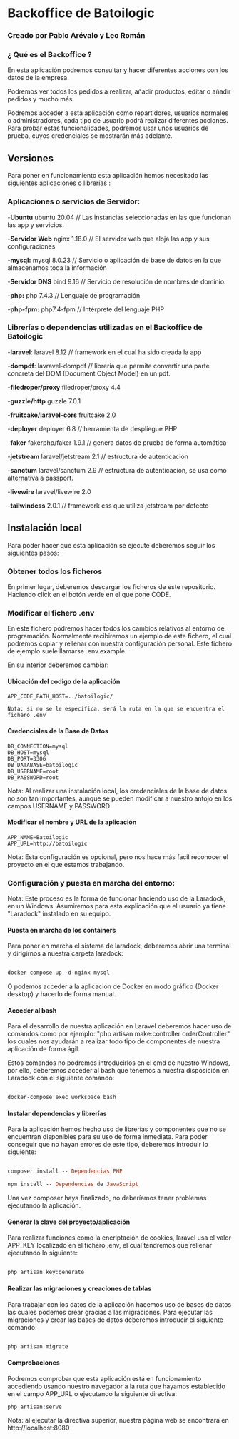 # Backoffice de Batoilogic

### Creado por Pablo Arévalo y Leo Román
 
### ¿ Qué es el Backoffice ?

En esta aplicación podremos consultar y hacer diferentes acciones con los datos de la empresa.

Podremos ver todos los pedidos a realizar, añadir productos, editar o añadir pedidos y mucho más.

Podremos acceder a esta aplicación como repartidores, usuarios normales o administradores, cada tipo de usuario podrá realizar diferentes acciones. Para probar estas funcionalidades, podremos usar unos usuarios de prueba, cuyos credenciales se mostrarán más adelante.


## Versiones

Para poner en funcionamiento esta aplicación hemos necesitado las siguientes aplicaciones o librerías :

### Aplicaciones o servicios de Servidor:

-**Ubuntu** ubuntu 20.04 // Las instancias seleccionadas en las que funcionan las app y servicios.

-**Servidor Web** nginx 1.18.0 // El servidor web que aloja las app y sus configuraciones

-**mysql:** mysql 8.0.23 // Servicio o aplicación de base de datos en la que almacenamos toda la información

-**Servidor DNS** bind 9.16 // Servicio de resolución de nombres de dominio.

-**php:** php 7.4.3 // Lenguaje de programación

-**php-fpm:** php7.4-fpm // Intérprete del lenguaje PHP


### Librerías o dependencias utilizadas en el Backoffice de Batoilogic

-**laravel**: laravel 8.12 // framework en el cual ha sido creada la app

-**dompdf**: lavravel-dompdf // librería que permite convertir una parte concreta del DOM (Document Object Model) en un pdf.

-**filedroper/proxy** filedroper/proxy 4.4 

-**guzzle/http** guzzle 7.0.1

-**fruitcake/laravel-cors** fruitcake 2.0

-**deployer** deployer 6.8 // herramienta de despliegue PHP

-**faker** fakerphp/faker 1.9.1 // genera datos de prueba de forma automática

-**jetstream** laravel/jetstream  2.1 // estructura de autenticación

-**sanctum** laravel/sanctum 2.9 // estructura de autenticación, se usa como alternativa a passport.

-**livewire** laravel/livewire 2.0

-**tailwindcss** 2.0.1 // framework css que utiliza jetstream por defecto
 




## Instalación local

Para poder hacer que esta aplicación se ejecute deberemos seguir los siguientes pasos:

### Obtener todos los ficheros

En primer lugar, deberemos descargar los ficheros de este repositorio. Haciendo click en el botón verde en el que pone CODE. 


### Modificar el fichero .env

En este fichero podremos hacer todos los cambios relativos al entorno de programación. Normalmente recibiremos un ejemplo de este fichero, el cual podremos copiar y rellenar con nuestra configuración personal. Este fichero de ejemplo suele llamarse .env.example

En su interior deberemos cambiar:

#### Ubicación del codigo de la aplicación
```
APP_CODE_PATH_HOST=../batoilogic/

Nota: si no se le especifica, será la ruta en la que se encuentra el fichero .env

```
#### Credenciales de la Base de Datos
```
DB_CONNECTION=mysql
DB_HOST=mysql
DB_PORT=3306
DB_DATABASE=batoilogic
DB_USERNAME=root
DB_PASSWORD=root

```
Nota: Al realizar una instalación local, los credenciales de la base de datos no son tan importantes, aunque se pueden modificar a nuestro antojo en los campos USERNAME y PASSWORD

#### Modificar el nombre y URL de la aplicación

```
APP_NAME=Batoilogic
APP_URL=http://batoilogic

```
Nota: Esta configuración es opcional, pero nos hace más facil reconocer el proyecto en el que estamos trabajando.


### Configuración y puesta en marcha del entorno:

Nota: Este proceso es la forma de funcionar haciendo uso de la Laradock, en un Windows. Asumiremos para esta explicación que el usuario ya tiene "Laradock" instalado en su equipo.

#### Puesta en marcha de los containers

Para poner en marcha el sistema de laradock, deberemos abrir una terminal y dirigirnos a nuestra carpeta laradock:

```prolog

docker compose up -d nginx mysql

```

O podemos acceder a la aplicación de Docker en modo gráfico (Docker desktop) y hacerlo de forma manual.


#### Acceder al bash

Para el desarrollo de nuestra aplicación en Laravel deberemos hacer uso de comandos como por ejemplo: "php artisan make:controller orderController" los cuales nos ayudarán a 
realizar todo tipo de componentes de nuestra aplicación de forma ágil.

Estos comandos no podremos introducirlos en el cmd de nuestro Windows, por ello, deberemos acceder al bash que tenemos a nuestra disposición en Laradock con el siguiente comando:


```prolog

docker-compose exec workspace bash

```

#### Instalar dependencias y librerías

Para la aplicación hemos hecho uso de librerías y componentes que no se encuentran disponibles para su uso de forma inmediata. Para poder conseguir que no hayan errores de este tipo, deberemos introduir lo siguiente:

```prolog

composer install -- Dependencias PHP

npm install -- Dependencias de JavaScript

```

Una vez composer haya finalizado, no deberíamos tener problemas ejecutando la aplicación.


#### Generar la clave del proyecto/aplicación

Para realizar funciones como la encriptación de cookies, laravel usa el valor APP_KEY localizado en el fichero .env, el cual tendremos que rellenar ejecutando lo siguiente:

```prolog

php artisan key:generate

```

#### Realizar las migraciones y creaciones de tablas

Para trabajar con los datos de la aplicación hacemos uso de bases de datos las cuales podemos crear gracias a las migraciones. Para ejecutar las migraciones y crear las bases de datos deberemos introducir el siguiente comando:

```prolog

php artisan migrate

```

#### Comprobaciones

Podremos comprobar que esta aplicación está en funcionamiento accediendo usando nuestro navegador a la ruta que hayamos establecido en el campo APP_URL o ejecutando la siguiente directiva:

```prolog
php artisan:serve 

```
Nota: al ejecutar la directiva superior, nuestra página web  se encontrará en http://localhost:8080

